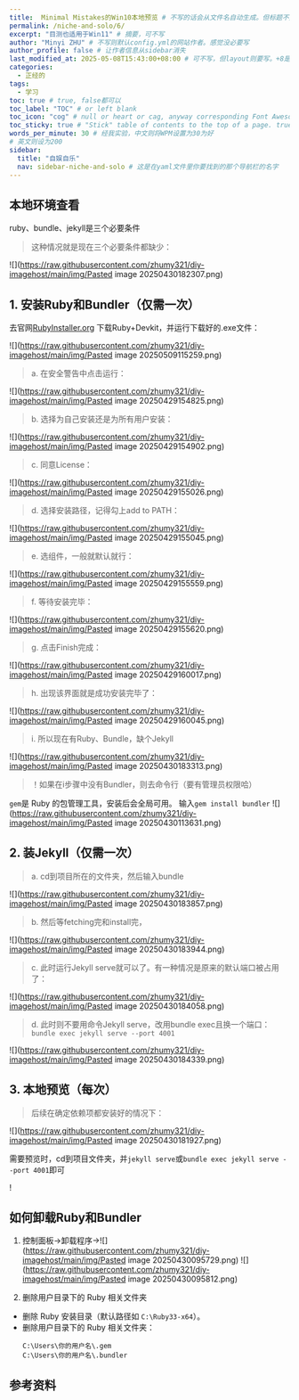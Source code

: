 ```yaml
---
title:  Minimal Mistakes的Win10本地预览 # 不写的话会从文件名自动生成。但标题不宜太长
permalink: /niche-and-solo/6/
excerpt: "目测也适用于Win11" # 摘要，可不写
author: "Minyi ZHU" # 不写则默认config.yml的网站作者。感觉没必要写
author_profile: false # 让作者信息从sidebar消失
last_modified_at: 2025-05-08T15:43:00+08:00 # 可不写，但layout则要写。+8是东八区
categories: 
  - 正经的
tags:
  - 学习
toc: true # true, false都可以
toc_label: "TOC" # or left blank
toc_icon: "cog" # null or heart or cag, anyway corresponding Font Awesome icon name (without fa prefix)
toc_sticky: true # "Stick" table of contents to the top of a page. true: toc floats. false: toc fixed
words_per_minute: 30 # 经我实验，中文则将WPM设置为30为好
# 英文则设为200
sidebar:
  title: "自娱自乐"
  nav: sidebar-niche-and-solo # 这是在yaml文件里你要找到的那个导航栏的名字
---
```


## 本地环境查看

ruby、bundle、jekyll是三个必要条件

> 这种情况就是现在三个必要条件都缺少：

![](https://raw.githubusercontent.com/zhumy321/diy-imagehost/main/img/Pasted image 20250430182307.png)


## 1. 安装Ruby和Bundler（仅需一次）

去官网[RubyInstaller.org](https://rubyinstaller.org/downloads/ "点击跳转") 下载Ruby+Devkit，并运行下载好的.exe文件：

![](https://raw.githubusercontent.com/zhumy321/diy-imagehost/main/img/Pasted image 20250509115259.png)

> a. 在安全警告中点击运行：

![](https://raw.githubusercontent.com/zhumy321/diy-imagehost/main/img/Pasted image 20250429154825.png)

> b. 选择为自己安装还是为所有用户安装：

![](https://raw.githubusercontent.com/zhumy321/diy-imagehost/main/img/Pasted image 20250429154902.png)

> c. 同意License：

![](https://raw.githubusercontent.com/zhumy321/diy-imagehost/main/img/Pasted image 20250429155026.png)

> d. 选择安装路径，记得勾上add to PATH：

![](https://raw.githubusercontent.com/zhumy321/diy-imagehost/main/img/Pasted image 20250429155045.png)

> e. 选组件，一般就默认就行：

![](https://raw.githubusercontent.com/zhumy321/diy-imagehost/main/img/Pasted image 20250429155559.png)

> f. 等待安装完毕：

![](https://raw.githubusercontent.com/zhumy321/diy-imagehost/main/img/Pasted image 20250429155620.png)

> g. 点击Finish完成：

![](https://raw.githubusercontent.com/zhumy321/diy-imagehost/main/img/Pasted image 20250429160017.png)

> h. 出现该界面就是成功安装完毕了：

![](https://raw.githubusercontent.com/zhumy321/diy-imagehost/main/img/Pasted image 20250429160045.png)

> i. 所以现在有Ruby、Bundle，缺个Jekyll 

![](https://raw.githubusercontent.com/zhumy321/diy-imagehost/main/img/Pasted image 20250430183313.png)


>！如果在i步骤中没有Bundler，则去命令行（要有管理员权限哈）

`gem`是 Ruby 的包管理工具，安装后会全局可用。
输入`gem install bundler`
![](https://raw.githubusercontent.com/zhumy321/diy-imagehost/main/img/Pasted image 20250430113631.png)


## 2. 装Jekyll（仅需一次）

> a. cd到项目所在的文件夹，然后输入bundle

![](https://raw.githubusercontent.com/zhumy321/diy-imagehost/main/img/Pasted image 20250430183857.png)

> b. 然后等fetching完和install完，

![](https://raw.githubusercontent.com/zhumy321/diy-imagehost/main/img/Pasted image 20250430183944.png)

> c. 此时运行Jekyll serve就可以了。有一种情况是原来的默认端口被占用了：

![](https://raw.githubusercontent.com/zhumy321/diy-imagehost/main/img/Pasted image 20250430184058.png)

> d. 此时则不要用命令Jekyll serve，改用bundle exec且换一个端口：`bundle exec jekyll serve --port 4001`

![](https://raw.githubusercontent.com/zhumy321/diy-imagehost/main/img/Pasted image 20250430184339.png)

## 3. 本地预览（每次）

> 后续在确定依赖项都安装好的情况下：

![](https://raw.githubusercontent.com/zhumy321/diy-imagehost/main/img/Pasted image 20250430181927.png)

需要预览时，cd到项目文件夹，并`jekyll serve`或`bundle exec jekyll serve --port 4001`即可

!

## 如何卸载Ruby和Bundler

1. 控制面板->卸载程序->![](https://raw.githubusercontent.com/zhumy321/diy-imagehost/main/img/Pasted image 20250430095729.png)
![](https://raw.githubusercontent.com/zhumy321/diy-imagehost/main/img/Pasted image 20250430095812.png)

2. 删除用户目录下的 Ruby 相关文件夹
- 删除 Ruby 安装目录（默认路径如 `C:\Ruby33-x64`）。
- 删除用户目录下的 Ruby 相关文件夹：
    ```
    C:\Users\你的用户名\.gem
    C:\Users\你的用户名\.bundler
    ```

## 参考资料

[^1]:[github docs] https://docs.github.com/zh/pages/setting-up-a-github-pages-site-with-jekyll/testing-your-github-pages-site-locally-with-jekyll


[^2]:[jekyllrb] https://jekyllrb.com/docs/installation/windows/

[^3]:[Remote theme method] https://mmistakes.github.io/minimal-mistakes/docs/quick-start-guide/#remote-theme-method "Permalink")



